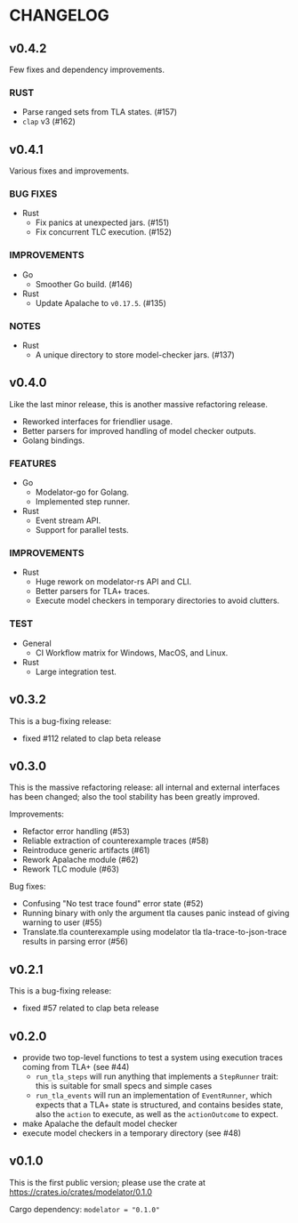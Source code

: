# CHANGELOG

## v0.4.2

Few fixes and dependency improvements.

### RUST

- Parse ranged sets from TLA states. (#157)
- `clap` v3 (#162)

## v0.4.1

Various fixes and improvements.

### BUG FIXES

- Rust
  - Fix panics at unexpected jars. (#151)
  - Fix concurrent TLC execution. (#152)

### IMPROVEMENTS

- Go
  - Smoother Go build. (#146)
- Rust
  - Update Apalache to `v0.17.5`. (#135)

### NOTES

- Rust
  - A unique directory to store model-checker jars. (#137)

## v0.4.0

Like the last minor release, this is another massive refactoring release.
- Reworked interfaces for friendlier usage.
- Better parsers for improved handling of model checker outputs.
- Golang bindings.

### FEATURES

- Go
  - Modelator-go for Golang.
  - Implemented step runner.
- Rust
  - Event stream API.
  - Support for parallel tests.

### IMPROVEMENTS

- Rust
  - Huge rework on modelator-rs API and CLI.
  - Better parsers for TLA+ traces.
  - Execute model checkers in temporary directories to avoid clutters.

### TEST

- General
  - CI Workflow matrix for Windows, MacOS, and Linux.
- Rust
  - Large integration test.

## v0.3.2

This is a bug-fixing release:
 - fixed #112 related to clap beta release

## v0.3.0

This is the massive refactoring release: all internal and external interfaces has been changed; also the tool stability has been greatly improved.

Improvements:
 - Refactor error handling (#53)
 - Reliable extraction of counterexample traces (#58)
 - Reintroduce generic artifacts (#61)
 - Rework Apalache module (#62)
 - Rework TLC module (#63)

Bug fixes:
 - Confusing "No test trace found" error state (#52)
 - Running binary with only the argument tla causes panic instead of giving warning to user (#55)
 - Translate.tla counterexample using modelator tla tla-trace-to-json-trace <filename> results in parsing error (#56)

## v0.2.1

This is a bug-fixing release:
 - fixed #57 related to clap beta release

## v0.2.0

* provide two top-level functions to test a system using execution traces coming from TLA+ (see #44)
  - `run_tla_steps` will run anything that implements a `StepRunner` trait: this is suitable for small specs and simple cases
  - `run_tla_events` will run an implementation of `EventRunner`, which expects that a TLA+ state is structured, and contains besides state, also the `action` to execute, as well as the `actionOutcome` to expect.
* make Apalache the default model checker
* execute model checkers in a temporary directory (see #48)

## v0.1.0

This is the first public version; please use the crate at https://crates.io/crates/modelator/0.1.0

Cargo dependency: `modelator = "0.1.0"`


